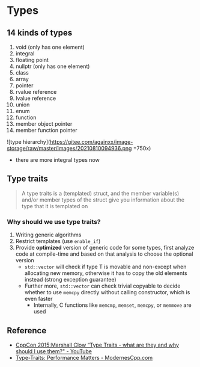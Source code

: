 # Types

## 14 kinds of types
1. void (only has one element)
2. integral
3. floating point
4. nullptr (only has one element)
5. class
6. array
7. pointer
8. rvalue reference
9. lvalue reference
10. union
11. enum
12. function
13. member object pointer
13. member function pointer

![type hierarchy](https://gitee.com/againxx/image-storage/raw/master/images/20210810094936.png =750x)
* there are more integral types now

## Type traits
> A type traits is a (templated) struct, and the member variable(s) and/or member types of the struct give you information about the type that it is templated on

### Why should we use type traits?
1. Writing generic algorithms
2. Restrict templates (use `enable_if`)
3. Provide **optimized** version of generic code for some types, first analyze code at compile-time and based on that analysis to choose the optional version
    - `std::vector` will check if type T is movable and non-except when allocating new memory, otherwise it has to copy the old elements instead (strong exception guarantee)
    - Further more, `std::vector` can check trivial copyable to decide whether to use `memcpy` directly without calling constructor, which is even faster
        - Internally, C functions like `memcmp`, `memset`, `memcpy`, or `memmove` are used

## Reference
* [CppCon 2015:Marshall Clow “Type Traits - what are they and why should I use them?" - YouTube](https://www.youtube.com/watch?v=VvbTP_k_Df4)
* [Type-Traits: Performance Matters - ModernesCpp.com](https://www.modernescpp.com/index.php/type-traits-performance-matters)
